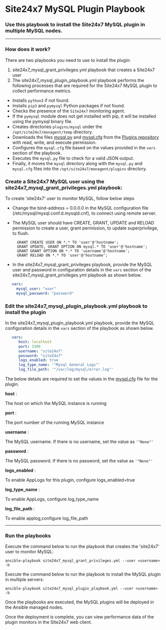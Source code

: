 
# Site24x7 MySQL Plugin Playbook


### Use this playbook to install the Site24x7 MySQL plugin in multiple MySQL nodes.

---

### How does it work?

There are two playbooks you need to use to install the plugin:
1. site24x7_mysql_grant_privileges.yml playbook that creates a Site24x7 user
2. The site24x7_mysql_plugin_playbook.yml playbook performs the following processes that are required for the Site24x7 MySQL plugin to collect performance metrics.

- Installs `python3` if not found.
- Installs `pip3` and `pymysql` Python packages if not found.
- Checks the presence of the `Site24x7` monitoring agent.
- If the `pymysql` module does not get installed with pip, it will be installed using the pymysql binary file.
- Creates directories `plugins/mysql` under the `/opt/site24x7/monagent/temp` directory.
- Downloads the files [mysql.py](https://raw.githubusercontent.com/site24x7/plugins/master/mysql/mysql.py) and [mysql.cfg](https://raw.githubusercontent.com/site24x7/plugins/master/mysql/mysql.cfg) from the [Plugins repository](https://github.com/site24x7/plugins/tree/master/mysql) with read, write, and execute permission.
- Configures the `mysql.cfg` file based on the values provided in the `vars` section of the playbook.
- Executes the `mysql.py` file to check for a valid JSON output.
- Finally, it moves the `mysql` directory along with the `mysql.py` and `mysql.cfg` files into the `/opt/site24x7/monagent/plugins` directory.

### Create a Site24x7 MySQL user using the site24x7_mysql_grant_privileges.yml playbook:

To create 'site24x7' user to monitor MySQL, follow below steps

- Change the bind-address = 0.0.0.0 in the MySQL configuration file (/etc/mysql/mysql.conf.d.mysqld.cnf), to connect using remote server.
- The MySQL user should have CREATE, GRANT, UPDATE and RELOAD permission to create a user, grant permission, to update superprivilege, to flush.

		GRANT CREATE USER ON *.* TO 'user'@'hostname';
		GRANT UPDATE, GRANT OPTION ON mysql.* TO 'user'@'hostname';
		GRANT GRANT OPTION ON *.* TO 'username'@'hostname';
		GRANT RELOAD ON *.* TO 'user'@'hostname';

- In the site24x7_mysql_grant_privileges playbook, provide the MySQL user and password in configuration details in the `vars` section of the site24x7_mysql_grant_privileges.yml playbook as shown below.

```yaml
   vars:
     mysql_user: "user"
     mysql_password: "password"
```

### Edit the site24x7_mysql_plugin_playbook.yml playbook to install the plugin

In the site24x7_mysql_plugin_playbook.yml playbook, provide the MySQL configuration details in the `vars` section of the playbook as shown below.

```yaml
   vars:
      host: localhost
      port: 3306
      username: "site24x7"
      password: "site24x7" 
      logs_enabled: true
      log_type_name: '"Mysql General Logs"'
      log_file_path: '"/var/log/mysql/error.log"'
```

The below details are required to set the values in the [mysql.cfg](https://github.com/site24x7/plugins/blob/master/mysql/mysql.cfg) file for the plugin.


**host** : 

The host on which the MySQL instance is running

**port** : 

The port number of the running MySQL instance
	
**username** : 

The MySQL username. If there is no username, set the value as `'"None"'`
	
**password** : 

The MySQL password. If there is no password, set the value as `'"None"'`

**logs_enabled** : 

To enable AppLogs for this plugin, configure logs_enabled=true
	
**log_type_name** : 

To enable AppLogs, configure log_type_name
		
**log_file_path** : 

To enable applog,configure log_file_path

---

### Run the playbooks

Execute the command below to run the playbook that creates the 'site24x7' user to monitor MySQL:
```
ansible-playbook site24x7_mysql_grant_privileges.yml --user <username> -b

```

Execute the command below to run the playbook to install the MySQL plugin in multiple servers:
```
ansible-playbook site24x7_mysql_plugin_playbook.yml --user <username> -b

```

Once the playbooks are executed, the MySQL plugins will be deployed in the Ansible managed nodes. 

Once the deployment is complete, you can view performance data of the plugin monitors in the SIte24x7 web client.


